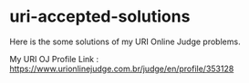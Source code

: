 # uri-accepted-solutions
Here is the some solutions of my URI Online Judge problems.

My URI OJ Profile Link : https://www.urionlinejudge.com.br/judge/en/profile/353128
